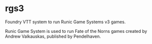 # rgs3

Foundry VTT system to run Runic Game Systems v3 games.

Runic Game System is used to run Fate of the Norns games created by Andrew Valkauskas, published by Pendelhaven.